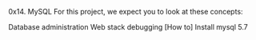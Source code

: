 0x14. MySQL
For this project, we expect you to look at these concepts:

Database administration
Web stack debugging
[How to] Install mysql 5.7
